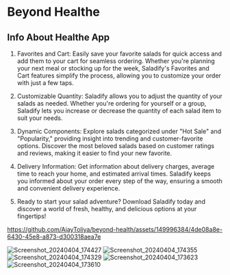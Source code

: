 # Beyond Healthe
 
## Info About Healthe App

1. Favorites and Cart: Easily save your favorite salads for quick access and add them to your cart for seamless ordering. Whether you're planning your next meal or stocking up for the week, Saladify's Favorites and Cart features simplify the process, allowing you to customize your order with just a few taps.

2. Customizable Quantity: Saladify allows you to adjust the quantity of your salads as needed. Whether you're ordering for yourself or a group, Saladify lets you increase or decrease the quantity of each salad item to suit your needs.

3. Dynamic Components: Explore salads categorized under "Hot Sale" and "Popularity," providing insight into trending and customer-favorite options. Discover the most beloved salads based on customer ratings and reviews, making it easier to find your new favorite.

4. Delivery Information: Get information about delivery charges, average time to reach your home, and estimated arrival times. Saladify keeps you informed about your order every step of the way, ensuring a smooth and convenient delivery experience.

5. Ready to start your salad adventure? Download Saladify today and discover a world of fresh, healthy, and delicious options at your fingertips!



https://github.com/AjayToliya/beyond-health/assets/149996384/4de08a8e-6430-45e8-a873-d300318aea7e



![Screenshot_20240404_174427](https://github.com/AjayToliya/beyond-health/assets/149996384/ed8a5566-9e36-451b-8d43-0766c58bd964)
![Screenshot_20240404_174355](https://github.com/AjayToliya/beyond-health/assets/149996384/72a3125e-fb0d-412c-8ba8-c698be761583)
![Screenshot_20240404_174329](https://github.com/AjayToliya/beyond-health/assets/149996384/14ad1473-86a5-4b74-a309-831c0df438d2)
![Screenshot_20240404_173623](https://github.com/AjayToliya/beyond-health/assets/149996384/433cc807-473b-4e7d-a0f7-7a5a7100f882)
![Screenshot_20240404_173610](https://github.com/AjayToliya/beyond-health/assets/149996384/5bd229dc-639e-4342-b0bf-737e30d3a30f)


